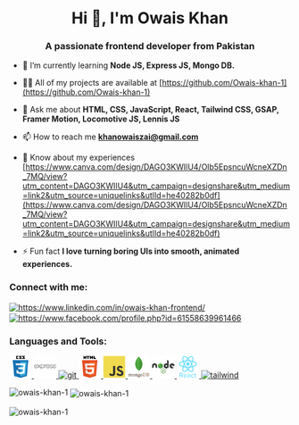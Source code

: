<h1 align="center">Hi 👋, I'm Owais Khan</h1>
<h3 align="center">A passionate frontend developer from Pakistan</h3>

- 🌱 I’m currently learning **Node JS, Express JS, Mongo DB.**

- 👨‍💻 All of my projects are available at [https://github.com/Owais-khan-1](https://github.com/Owais-khan-1)

- 💬 Ask me about **HTML, CSS, JavaScript, React, Tailwind CSS, GSAP, Framer Motion, Locomotive JS, Lennis JS**

- 📫 How to reach me **khanowaiszai@gmail.com**

- 📄 Know about my experiences [https://www.canva.com/design/DAGO3KWIlU4/Olb5EpsncuWcneXZDn_7MQ/view?utm_content=DAGO3KWIlU4&utm_campaign=designshare&utm_medium=link2&utm_source=uniquelinks&utlId=he40282b0df](https://www.canva.com/design/DAGO3KWIlU4/Olb5EpsncuWcneXZDn_7MQ/view?utm_content=DAGO3KWIlU4&utm_campaign=designshare&utm_medium=link2&utm_source=uniquelinks&utlId=he40282b0df)

- ⚡ Fun fact **I love turning boring UIs into smooth, animated experiences.**

<h3 align="left">Connect with me:</h3>
<p align="left">
<a href="https://linkedin.com/in/https://www.linkedin.com/in/owais-khan-frontend/" target="blank"><img align="center" src="https://raw.githubusercontent.com/rahuldkjain/github-profile-readme-generator/master/src/images/icons/Social/linked-in-alt.svg" alt="https://www.linkedin.com/in/owais-khan-frontend/" height="30" width="40" /></a>
<a href="https://fb.com/https://www.facebook.com/profile.php?id=61558639961466" target="blank"><img align="center" src="https://raw.githubusercontent.com/rahuldkjain/github-profile-readme-generator/master/src/images/icons/Social/facebook.svg" alt="https://www.facebook.com/profile.php?id=61558639961466" height="30" width="40" /></a>
</p>

<h3 align="left">Languages and Tools:</h3>
<p align="left"> <a href="https://www.w3schools.com/css/" target="_blank" rel="noreferrer"> <img src="https://raw.githubusercontent.com/devicons/devicon/master/icons/css3/css3-original-wordmark.svg" alt="css3" width="40" height="40"/> </a> <a href="https://expressjs.com" target="_blank" rel="noreferrer"> <img src="https://raw.githubusercontent.com/devicons/devicon/master/icons/express/express-original-wordmark.svg" alt="express" width="40" height="40"/> </a> <a href="https://git-scm.com/" target="_blank" rel="noreferrer"> <img src="https://www.vectorlogo.zone/logos/git-scm/git-scm-icon.svg" alt="git" width="40" height="40"/> </a> <a href="https://www.w3.org/html/" target="_blank" rel="noreferrer"> <img src="https://raw.githubusercontent.com/devicons/devicon/master/icons/html5/html5-original-wordmark.svg" alt="html5" width="40" height="40"/> </a> <a href="https://developer.mozilla.org/en-US/docs/Web/JavaScript" target="_blank" rel="noreferrer"> <img src="https://raw.githubusercontent.com/devicons/devicon/master/icons/javascript/javascript-original.svg" alt="javascript" width="40" height="40"/> </a> <a href="https://www.mongodb.com/" target="_blank" rel="noreferrer"> <img src="https://raw.githubusercontent.com/devicons/devicon/master/icons/mongodb/mongodb-original-wordmark.svg" alt="mongodb" width="40" height="40"/> </a> <a href="https://nodejs.org" target="_blank" rel="noreferrer"> <img src="https://raw.githubusercontent.com/devicons/devicon/master/icons/nodejs/nodejs-original-wordmark.svg" alt="nodejs" width="40" height="40"/> </a> <a href="https://reactjs.org/" target="_blank" rel="noreferrer"> <img src="https://raw.githubusercontent.com/devicons/devicon/master/icons/react/react-original-wordmark.svg" alt="react" width="40" height="40"/> </a> <a href="https://tailwindcss.com/" target="_blank" rel="noreferrer"> <img src="https://www.vectorlogo.zone/logos/tailwindcss/tailwindcss-icon.svg" alt="tailwind" width="40" height="40"/> </a> </p>

<p><img align="left" src="https://github-readme-stats.vercel.app/api/top-langs?username=owais-khan-1&show_icons=true&locale=en&layout=compact" alt="owais-khan-1" /></p>

<p>&nbsp;<img align="center" src="https://github-readme-stats.vercel.app/api?username=owais-khan-1&show_icons=true&locale=en" alt="owais-khan-1" /></p>

<p><img align="center" src="https://github-readme-streak-stats.herokuapp.com/?user=owais-khan-1&" alt="owais-khan-1" /></p>
